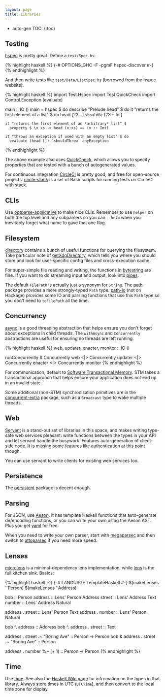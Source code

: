 ```yaml
---
layout: page
title: Libraries
---
```


* auto-gen TOC:
{:toc}

Testing
-------
[hspec][] is pretty great. Define a `test/Spec.hs`:

{% highlight haskell %}
{-# OPTIONS_GHC -F -pgmF hspec-discover #-}
{% endhighlight %}

And then write tests like `test/Data/ListSpec.hs`
(borrowed from the hspec website):

{% highlight haskell %}
import Test.Hspec
import Test.QuickCheck
import Control.Exception (evaluate)

main :: IO ()
main = hspec $ do
  describe "Prelude.head" $ do
    it "returns the first element of a list" $ do
      head [23 ..] `shouldBe` (23 :: Int)

    it "returns the first element of an *arbitrary* list" $
      property $ \x xs -> head (x:xs) == (x :: Int)

    it "throws an exception if used with an empty list" $ do
      evaluate (head []) `shouldThrow` anyException
{% endhighlight %}

The above example also uses [QuickCheck][], which allows you to specify
properties that are tested with a bunch of autogenerated values.

For continuous integration [CircleCI][] is pretty good, and free for open-source
projects. [circle-stack][] is a set of Bash scripts for running tests on
CircleCI with stack.

[hspec]: http://hspec.github.io/
[QuickCheck]: https://hackage.haskell.org/package/QuickCheck
[CircleCI]: https://circleci.com
[circle-stack]: https://github.com/dstil/circle-stack

CLIs
----
Use [optparse-applicative][] to make nice CLIs. Remember to use `helper` on both
the top level and any subparsers so you can `--help` when you inevitably forget
what name to gave that one flag.

[optparse-applicative]: http://hackage.haskell.org/package/optparse-applicative

Filesystem
----------
[directory][] contains a bunch of useful functions for querying the filesystem.
Take particular note of [getXdgDirectory][], which tells you where you should
store and look for user-specific config files and cross-execution cache.

For super-simple file reading and writing, the functions in [bytestring][] are
fine. If you want to do streaming input and output, look into [pipes][].

The default `FilePath` is actually just a synonym for `String`. The [path][]
package provides a more strongly-typed `Path` type. [path-io][] (not on Hackage)
provides some IO and parsing functions that use this `Path` type so you don't
need to `toFilePath` all the time.

[directory]: https://hackage.haskell.org/package/directory
[getXdgDirectory]: https://hackage.haskell.org/package/directory-1.2.5.0/docs/System-Directory.html#v:getXdgDirectory
[bytestring]: https://hackage.haskell.org/package/bytestring
[pipes]: https://hackage.haskell.org/package/pipes
[path]: https://hackage.haskell.org/package/path
[path-io]: https://github.com/rimmington/path-io

Concurrency
-----------
[async][] is a good threading abstraction that helps ensure you don't forget
about exceptions in child threads. The `withAsync` and `Concurrently`
abstractions are useful for ensuring no threads are left running.

{% highlight haskell %}
web, updater, enacter, monitor :: IO ()

runConcurrently $ Concurrently web
              <|> Concurrently updater
              <|> Concurrently enacter
              <|> Concurrently monitor
{% endhighlight %}

For communication, default to [Software Transactional Memory][STM]. STM takes
a transactional approach that helps ensure your application does not end up in
an invalid state.

Some additional (non-STM) synchronisation primitives are in the
[concurrent-extra][] package, such as a `Broadcast` type to wake multiple
threads.

[async]: https://hackage.haskell.org/package/async
[STM]: https://hackage.haskell.org/package/stm
[concurrent-extra]: https://hackage.haskell.org/package/concurrent-extra

Web
---
[Servant][servant] is a stand-out set of libraries in this space, and makes
writing type-safe web services pleasant: write functions between the types in
your API and let servant handle the busywork. Features auto-generation of
client-side code. It is missing some features like authentication at this point
though.

You can use servant to write clients for existing web services too.

[servant]: http://haskell-servant.github.io/

Persistence
-----------
The [persistent][] package is decent enough.

[persistent]: https://hackage.haskell.org/package/persistent

Parsing
-------
For JSON, use [Aeson][]. It has template Haskell functions that auto-generate
de/encoding functions, or you can write your own using the Aeson AST. Plus you
get [yaml][] for free.

When you need to write your own parser, start with [megaparsec][] and then
switch to [attoparsec][] if you need more speed.

[Aeson]: https://hackage.haskell.org/package/aeson
[yaml]: https://hackage.haskell.org/package/yaml
[megaparsec]: https://hackage.haskell.org/package/megaparsec
[attoparsec]: https://hackage.haskell.org/package/attoparsec

Lenses
------
[microlens][] is a minimal-dependency lens implementation, while [lens][] is the
full kitchen sink. Basics:

{% highlight haskell %}
{-# LANGUAGE TemplateHaskell #-}
$(makeLenses ''Person)
$(makeLenses ''Address)

bob     :: Person
address :: Lens' Person Address
street  :: Lens' Address Text
number  :: Lens' Address Natural

address . street :: Lens' Person Text
address . number :: Lens' Person Natural

bob ^. address          :: Address
bob ^. address . street :: Text

address . street .~ "Boring Ave"       :: Person -> Person
bob & address . street .~ "Boring Ave" :: Person

address . number %~ (+ 1) :: Person -> Person
{% endhighlight %}

[microlens]: https://hackage.haskell.org/package/microlens
[lens]: https://hackage.haskell.org/package/lens

Time
----
Use [time][]. See also the [Haskell Wiki page][time-types] for information on
the types in that library. Always store times in UTC (`UTCTime`), and then
convert to the local time zone for display.

[time]: https://hackage.haskell.org/package/time-1.6
[time-types]: https://wiki.haskell.org/Time
